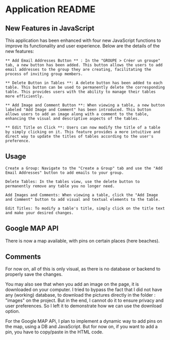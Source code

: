 # Application README
## New Features in JavaScript

This application has been enhanced with four new JavaScript functions to improve its functionality and user experience. Below are the details of the new features:

    ** Add Email Addresses Button ** : In the "GROUPE > Créer un groupe" tab, a new button has been added. This button allows the users to add email addresses to the group they are creating, facilitating the process of inviting group members.

    ** Delete Button in Tables **: A delete button has been added to each table. This button can be used to permanently delete the corresponding table. This provides users with the ability to manage their tables more efficiently.

    ** Add Image and Comment Button **: When viewing a table, a new button labeled "Add Image and Comment" has been introduced. This button allows users to add an image along with a comment to the table, enhancing the visual and descriptive aspects of the tables.

    ** Edit Title on Click **: Users can now modify the title of a table by simply clicking on it. This feature provides a more intuitive and direct way to update the titles of tables according to the user's preference.

## Usage

    Create a Group: Navigate to the "Create a Group" tab and use the "Add Email Addresses" button to add emails to your group.

    Delete Tables: In the tables view, use the delete button to permanently remove any table you no longer need.

    Add Images and Comments: When viewing a table, click the "Add Image and Comment" button to add visual and textual elements to the table.

    Edit Titles: To modify a table's title, simply click on the title text and make your desired changes.


## Google MAP API
There is now a map available, with pins on certain places (here beaches).

## Comments
For now on, all of this is only visual, as there is no database or backend to properly save the changes. 

You may also see that when you add an image on the page, it is downloaded on your computer. I tried to bypass the fact that I did not have any (working) database, to download the pictures directly in the folder : "images" on the project. But in the end, I cannot do it to ensure privacy and user preferences. So I left it to demonstrate how we can use the download option. 

For the Google MAP APi, I plan to implement a dynamic way to add pins on the map, using a DB and JavaScript. But for now on, if you want to add a pin, you have to copy/paste in the HTML code. 